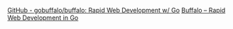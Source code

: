 
[GitHub - gobuffalo/buffalo: Rapid Web Development w/ Go](https://github.com/gobuffalo/buffalo)
[Buffalo – Rapid Web Development in Go](https://gobuffalo.io/)
